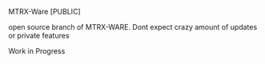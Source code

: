 MTRX-Ware [PUBLIC]

open source branch of MTRX-WARE.
Dont expect crazy amount of updates or private features

Work in Progress
